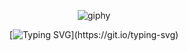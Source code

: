 <div align="center">
 
![giphy](https://github.com/shofjablas/shofjablas/assets/97035336/eb75483e-5f29-4493-8a81-4d0cb9285b94)

[![Typing SVG](https://readme-typing-svg.demolab.com?font=Fira+Code&weight=600&size=12&duration=4993&pause=1000&color=203DFF&background=000000&center=true&vCenter=true&random=false&width=500&lines=In+case+I+don't+see+ya%2C+good+afternoon%2C+good+evening%2C+and+good+night!)](https://git.io/typing-svg)
<!--
**shofjablas/shofjablas** is a ✨ _special_ ✨ repository because its `README.md` (this file) appears on your GitHub profile.

Here are some ideas to get you started:

- 🔭 I’m currently working on ...
- 🌱 I’m currently learning ...
- 👯 I’m looking to collaborate on ...
- 🤔 I’m looking for help with ...
- 💬 Ask me about ...
- 📫 How to reach me: ...
- 😄 Pronouns: ...
- ⚡ Fun fact: ...
-->


<!--![Anurag's GitHub stats](https://github-readme-stats.vercel.app/api?username=shofjablas&show_icons=true&theme=radical)
